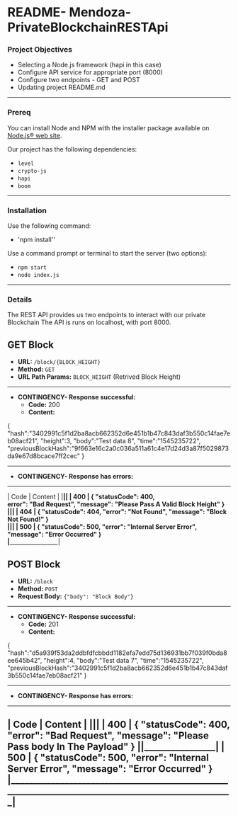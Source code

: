 # README- Mendoza- PrivateBlockchainRESTApi

### Project Objectives
- Selecting a Node.js framework (hapi in this case)
- Configure API service for appropriate port (8000)
- Configure two endpoints - GET and POST
- Updating project README.md 
----------------------------------------------------------------------
### Prereq
You can install Node and NPM with the installer package available on [Node.js® web site](https://nodejs.org/en/).

Our project has the following dependencies: 
- `level`
- `crypto-js`
- `hapi`
- `boom`
----------------------------------------------------------------------
### Installation
Use the following command:
- 'npm install''

Use a command prompt or terminal to start the server (two options): 
- `npm start`
- `node index.js`
----------------------------------------------------------------------
### Details
The REST API provides us two endpoints to interact with our private Blockchain
The API is runs on localhost, with port 8000.


**GET Block**
----------------------------------------------------------------------
* **URL:** `/block/{BLOCK_HEIGHT}`
* **Method:** `GET`
* **URL Path Params:** `BLOCK_HEIGHT` (Retrived Block Height)

_ _ _ _ _ _ _ _ _ _ _ _ _ _ _ _ _ _ _ _ _ _ _ _ _ _ _ _ _ _ _ _ _ _ _ _ _ _ _ _ _ _ _ _ _ _
* **CONTINGENCY- Response successful:**
    * **Code:** 200
    * **Content:**

{
	"hash":"3402991c5f1d2ba8acb662352d6e451b1b47c843daf3b550c14fae7eb08acf21",
	"height":3,
	"body":"Test data 8",
	"time":"1545235722",
	"previousBlockHash":"9f663e16c2a0c036a511a61c4e17d24d3a87f5029873da9e67d8bcace7ff2cec"
}
_ _ _ _ _ _ _ _ _ _ _ _ _ _ _ _ _ _ _ _ _ _ _ _ _ _ _ _ _ _ _ _ _ _ _ _ _ _ _ _ _ _ _ _ _ _

* **CONTINGENCY- Response has errors:**

______________________________________________________________________________________________________
| Code   | Content                                                                                    |
|________|____________________________________________________________________________________________|
| 400    | {
				"statusCode": 400,                
				error": "Bad Request", 
				"message": "Please Pass A Valid Block Height"
		   } 
|________|____________________________________________________________________________________________|
| 404    | {
				"statusCode": 404, 
			    "error": "Not Found", 
				"message": "Block Not Found!"
			}                   
|________|____________________________________________________________________________________________|
| 500    | {
				"statusCode": 500, 
				"error": "Internal Server Error", 
				"message": "Error Occurred"
		   }         
|_____________________________________________________________________________________________________|

**POST Block**
----------------------------------------------------------------------
* **URL:** `/block`
* **Method:** `POST`
* **Request Body:** `{"body": "Block Body"}`

_ _ _ _ _ _ _ _ _ _ _ _ _ _ _ _ _ _ _ _ _ _ _ _ _ _ _ _ _ _ _ _ _ _ _ _ _ _ _ _ _ _ _ _ _ _
* **CONTINGENCY- Response successful:**
    * **Code:** 201
    * **Content:**

{
	"hash":"d5a939f53da2ddbfdfcbbdd1182efa7edd75d136931bb7f039f0bda8ee645b42",
	"height":4,
	"body":"Test data 7",
	"time":"1545235722",
	"previousBlockHash":"3402991c5f1d2ba8acb662352d6e451b1b47c843daf3b550c14fae7eb08acf21"
}

_ _ _ _ _ _ _ _ _ _ _ _ _ _ _ _ _ _ _ _ _ _ _ _ _ _ _ _ _ _ _ _ _ _ _ _ _ _ _ _ _ _ _ _ _ _

* **CONTINGENCY- Response has errors:**
______________________________________________________________________________________________________
| Code   | Content                                                                                    |
|________|____________________________________________________________________________________________|
| 400    | {
				"statusCode": 400, 
				"error": "Bad Request", 
				"message": "Please Pass body In The Payload"
		   } 
|________|____________________________________________________________________________________________|
| 500    | {
				"statusCode": 500, 
				"error": "Internal Server Error", 
				"message": "Error Occurred"
		   }        
|____________________________________________________________________________________________________|
----------------------------------------------------------------------